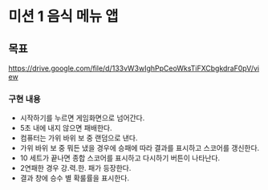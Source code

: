 # 미션 1 음식 메뉴 앱

## 목표 
https://drive.google.com/file/d/133vW3wIghPpCeoWksTiFXCbgkdraF0pV/view

### 구현 내용
- 시작하기를 누르면 게임화면으로 넘어간다.
- 5초 내에 내지 않으면 패배한다.
- 컴퓨터는 가위 바위 보 중 랜덤으로 낸다.
- 가위 바위 보 중 뭐든 냈을 경우에 승패에 따라 결과를 표시하고 스코어를 갱신한다.
- 10 세트가 끝나면 종합 스코어를 표시하고 다시하기 버튼이 나타난다.
- 2연패한 경우 강.력.한. 패가 등장한다.
- 결과 창에 승수 별 확룰률을 표시한다.
